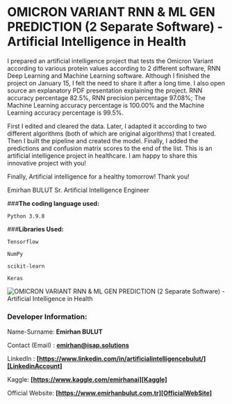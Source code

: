 # OMICRON VARIANT RNN &amp; ML GEN PREDICTION (2 Separate Software) - Artificial Intelligence in Health

I prepared an artificial intelligence project that tests the Omicron Variant according to various protein values according to 2 different software, RNN Deep Learning and Machine Learning software. Although I finished the project on January 15, I felt the need to share it after a long time. I also open source an explanatory PDF presentation explaining the project. RNN accuracy percentage 82.5%, RNN precision percentage 97.08%; The Machine Learning accuracy percentage is 100.00% and the Machine Learning accuracy percentage is 99.5%.

First I edited and cleared the data. Later, I adapted it according to two different algorithms (both of which are original algorithms) that I created. Then I built the pipeline and created the model. Finally, I added the predictions and confusion matrix scores to the end of the list. This is an artificial intelligence project in healthcare. I am happy to share this innovative project with you!

Finally, Artificial intelligence for a healthy tomorrow!
Thank you!

Emirhan BULUT
Sr. Artificial Intelligence Engineer


###**The coding language used:**

`Python 3.9.8`

###**Libraries Used:**

`Tensorflow`

`NumPy`

`scikit-learn`

`Keras`

<img class="fit-picture"
     src="https://raw.githubusercontent.com/emirhanai/Omicron-Variant-RNN-ML-Gen-Prediction-2-Separate-Software--Artificial-Intelligence-in-Health/main/Omicron%20Variant%20RNN%20%26%20ML%20Gen%20Prediction.jpg"
     alt="OMICRON VARIANT RNN &amp; ML GEN PREDICTION (2 Separate Software) - Artificial Intelligence in Health">
    

### **Developer Information:**

Name-Surname: **Emirhan BULUT**

Contact (Email) : **emirhan@isap.solutions**

LinkedIn : **[https://www.linkedin.com/in/artificialintelligencebulut/][LinkedinAccount]**

[LinkedinAccount]: https://www.linkedin.com/in/artificialintelligencebulut/

Kaggle: **[https://www.kaggle.com/emirhanai][Kaggle]**

Official Website: **[https://www.emirhanbulut.com.tr][OfficialWebSite]**

[Kaggle]: https://www.kaggle.com/emirhanai

[Kaggle Link]: https://www.kaggle.com/emirhanai


[OfficialWebSite]: https://www.emirhanbulut.com.tr
